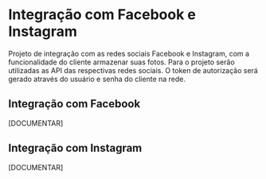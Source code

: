 # Integração com Facebook e Instagram

Projeto de integração com as redes sociais Facebook e Instagram, com a funcionalidade do cliente armazenar suas fotos.
Para o projeto serão utilizadas as API das respectivas redes sociais. O token de autorização será gerado através do usuário e senha do cliente na rede.

## Integração com Facebook
[DOCUMENTAR]

## Integração com Instagram
[DOCUMENTAR]
